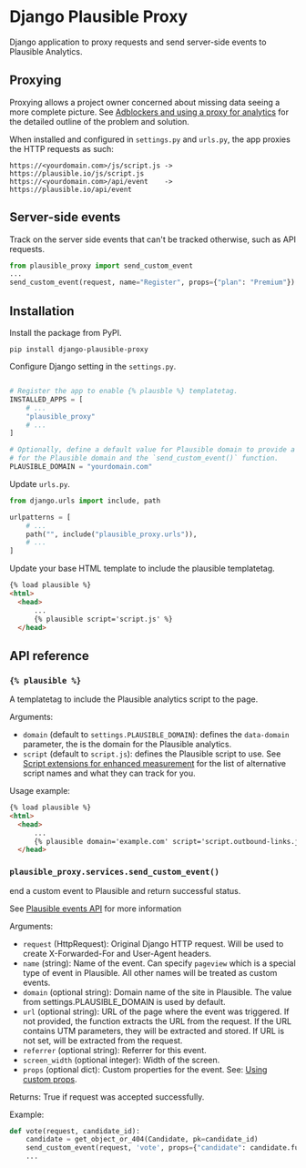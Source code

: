 # Django Plausible Proxy

Django application to proxy requests and send server-side events to Plausible Analytics.

## Proxying

Proxying allows a project owner concerned about missing data seeing a more complete picture. See [Adblockers and using a proxy for analytics](https://plausible.io/docs/proxy/introduction) for the detailed outline of the problem and solution.

When installed and configured in `settings.py` and `urls.py`, the app proxies the HTTP requests as such:

```
https://<yourdomain.com>/js/script.js -> https://plausible.io/js/script.js
https://<yourdomain.com>/api/event    -> https://plausible.io/api/event
```

## Server-side events

Track on the server side events that can't be tracked otherwise, such as API requests.

```python
from plausible_proxy import send_custom_event
...
send_custom_event(request, name="Register", props={"plan": "Premium"})
```

## Installation

Install the package from PyPI.

```shell
pip install django-plausible-proxy
```

Configure Django setting in the `settings.py`.

```python

# Register the app to enable {% plausble %} templatetag.
INSTALLED_APPS = [
    # ...
    "plausible_proxy"
    # ...
]

# Optionally, define a default value for Plausible domain to provide a default value
# for the Plausible domain and the `send_custom_event()` function.
PLAUSIBLE_DOMAIN = "yourdomain.com"
```

Update `urls.py`.


```python
from django.urls import include, path

urlpatterns = [
    # ...
    path("", include("plausible_proxy.urls")),
    # ...
]
```

Update your base HTML template to include the plausible templatetag.

```html
{% load plausible %}
<html>
  <head>
      ...
      {% plausible script='script.js' %}
  </head>
```

## API reference


### **`{% plausible %}`**

A templatetag to include the Plausible analytics script to the page.

Arguments:

- `domain` (default to `settings.PLAUSIBLE_DOMAIN`): defines the `data-domain` parameter, the is the domain for the Plausible analytics.
- `script` (default to `script.js`): defines the Plausible script to use. See [Script extensions for enhanced measurement](https://plausible.io/docs/script-extensions) for the list of alternative script names and what they can track for you.

Usage example:

```html
{% load plausible %}
<html>
  <head>
      ...
      {% plausible domain='example.com' script='script.outbound-links.js' %}
  </head>
```

### `plausible_proxy.services.`**`send_custom_event()`**

end a custom event to Plausible and return successful status.

See [Plausible events API](https://plausible.io/docs/events-api) for more information

Arguments:

- `request` (HttpRequest): Original Django HTTP request. Will be used to create X-Forwarded-For and User-Agent headers.
- `name` (string): Name of the event. Can specify `pageview` which is a special type of event in Plausible. All other names will be treated as custom events.
- `domain` (optional string): Domain name of the site in Plausible. The value from settings.PLAUSIBLE_DOMAIN is used by default.
- `url` (optional string): URL of the page where the event was triggered. If not provided, the function extracts the URL from the request. If the URL contains UTM parameters, they will be extracted and stored. If URL is not set, will be extracted from the request.
- `referrer` (optional string): Referrer for this event.
- `screen_width` (optional integer): Width of the screen.
- `props` (optional dict): Custom properties for the event. See: [Using custom props](https://plausible.io/docs/custom-event-goals#using-custom-props).

Returns: True if request was accepted successfully.

Example:

```python
def vote(request, candidate_id):
    candidate = get_object_or_404(Candidate, pk=candidate_id)
    send_custom_event(request, 'vote', props={"candidate": candidate.full_name})
    ...
```
